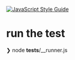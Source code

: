 [![JavaScript Style Guide](https://img.shields.io/badge/code_style-standard-brightgreen.svg)](https://standardjs.com)

# run the test
❯ node __tests__/__runner.js
